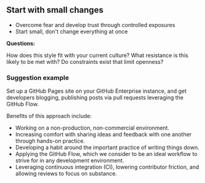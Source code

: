 ## Start with small changes

- Overcome fear and develop trust through controlled exposures
- Start small, don't change everything at once

**Questions:**

How does this style fit with your current culture?
What resistance is this likely to be met with?
Do constraints exist that limit openness?

### Suggestion example

Set up a GitHub Pages site on your GitHub Enterprise instance, and get developers blogging, publishing posts via pull requests leveraging the GitHub Flow.

Benefits of this approach include:

- Working on a non-production, non-commercial environment.
- Increasing comfort with sharing ideas and feedback with one another through hands-on practice.
- Developing a habit around the important practice of writing things down.
- Applying the GitHub Flow, which we consider to be an ideal workflow to strive for in any development environment.
- Leveraging continuous integration (CI), lowering contributor friction, and allowing reviews to focus on substance.
